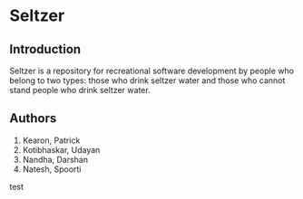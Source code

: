 # Seltzer

## Introduction
Seltzer is a repository for recreational software development by people who belong to two types: those who drink seltzer water and those who cannot stand people who drink seltzer water.

## Authors
1. Kearon, Patrick
2. Kotibhaskar, Udayan
3. Nandha, Darshan
4. Natesh, Spoorti

test